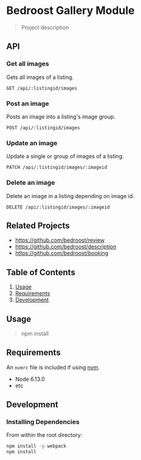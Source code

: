 # Bedroost Gallery Module

> Project description

## API
### Get all images
Gets all images of a listing.
```
GET /api/:listingid/images
```

### Post an image
Posts an image into a listing's image group.
```
POST /api/:listingid/images
```
### Update an image
Update a single or group of images of a listing.
```
PATCH /api/:listingid/images/:imageid
```

### Delete an image
Delete an image in a listing depending on image id.
```
DELETE /api/:listingid/images/:imageid
```



## Related Projects

  - https://github.com/bedroost/review
  - https://github.com/bedroost/description
  - https://github.com/bedroost/booking

## Table of Contents

1. [Usage](#Usage)
1. [Requirements](#requirements)
1. [Development](#development)

## Usage

> npm install

## Requirements

An `nvmrc` file is included if using [nvm](https://github.com/creationix/nvm).

- Node 6.13.0
- etc

## Development

### Installing Dependencies

From within the root directory:

```sh
npm install -g webpack
npm install
```


